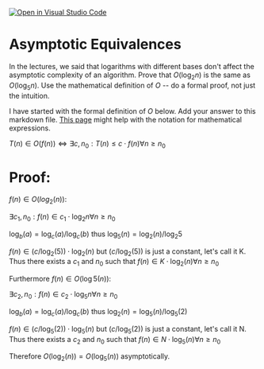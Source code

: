 [![Open in Visual Studio Code](https://classroom.github.com/assets/open-in-vscode-718a45dd9cf7e7f842a935f5ebbe5719a5e09af4491e668f4dbf3b35d5cca122.svg)](https://classroom.github.com/online_ide?assignment_repo_id=11908407&assignment_repo_type=AssignmentRepo)
# Asymptotic Equivalences

In the lectures, we said that logarithms with different bases don't affect the
asymptotic complexity of an algorithm. Prove that $O(\log_{2} n)$ is the same as
$O(\log_{5} n)$. Use the mathematical definition of $O$ -- do a formal proof,
not just the intuition.

I have started with the formal definition of $O$ below. Add your answer to this
markdown file. [This
page](https://docs.github.com/en/get-started/writing-on-github/working-with-advanced-formatting/writing-mathematical-expressions)
might help with the notation for mathematical expressions.

$T(n) \in O(f(n)) \iff \exists c, n_0: T(n) \leq c \cdot f(n) \forall n \geq n_0$

# Proof: 
$f(n) \in O(log_2(n))$:

$\exists c_1, n_0: f(n) \in c_1 \cdot \log_{2} n \forall n \geq n_0$

$\log_{b}(a) = \log_{c}(a) / \log_{c}(b)$ thus $\log_{5}(n) = \log_{2}(n) / \log_{2} 5$

$f(n) \in (c / \log_{2}(5)) \cdot \log_{2}(n)$ but $(c / \log_{2}(5))$ is just a constant, let's call it K.
Thus there exists a $c_1$ and $n_0$ such that $f(n) \in K \cdot \log_{2}(n) \forall n \geq n_0$


Furthermore $f(n) \in O(\log{5}(n))$:

$\exists c_2, n_0: f(n) \in c_2 \cdot \log_{5} n \forall n \geq n_0$

$\log_{b}(a) = \log_{c}(a) / \log_{c}(b)$ thus $\log_{2}(n) = \log_{5}(n) / \log_{5}(2)$

$f(n) \in (c / \log_{5}(2)) \cdot \log_{5}(n)$ but $(c / \log_{5}(2))$ is just a constant, let's call it N.
Thus there exists a $c_2$ and $n_0$ such that $f(n) \in N \cdot \log_{5}(n) \forall n \geq n_0$

Therefore $O(\log_{2}(n)) = O(\log_{5}(n))$ asymptotically. 
